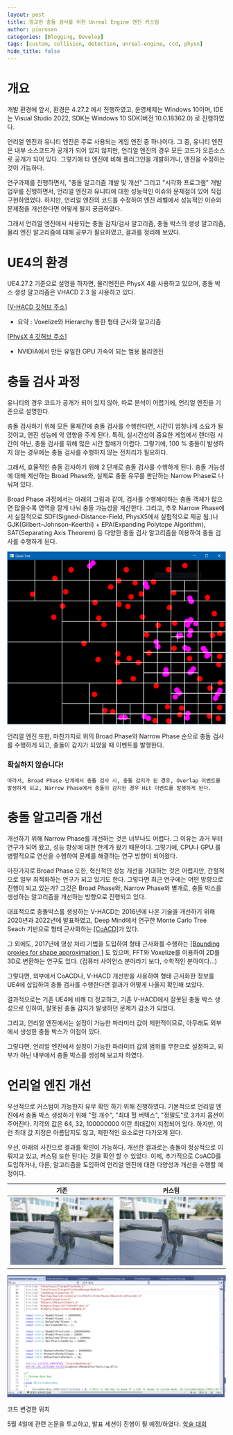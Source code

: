 ```yaml
---
layout: post
title: 정교한 충돌 검사를 위한 Unreal Engine 엔진 커스텀
author: piorosen
categories: [Blogging, Develop]
tags: [custom, collision, detection, unreal-engine, ccd, physx]
hide_title: false
---
```


# 개요

개발 환경에 앞서, 환경은 4.27.2 에서 진행하였고, 운영체제는 Windows 10이며, IDE는 Visual Studio 2022, SDK는 Windows 10 SDK(버전 10.0.18362.0) 로 진행하였다. 

언리얼 엔진과 유니티 엔진은 주로 사용되는 게임 엔진 중 하나이다. 그 중, 유니티 엔진은 내부 소스코드가 공개가 되어 있지 않지만, 언리얼 엔진의 경우 모든 코드가 오픈소스로 공개가 되어 있다. 그렇기에 타 엔진에 비해 플러그인을 개발하거나, 엔진을 수정하는 것이 가능하다. 

연구과제를 진행하면서, "충돌 알고리즘 개발 및 개선" 그리고 "시각화 프로그램" 개발 업무를 진행하면서, 언리얼 엔진과 유니티에 대한 성능적인 이슈와 문제점이 있어 직접 구현하였었다. 하지만, 언리얼 엔진의 코드를 수정하여 엔진 레벨에서 성능적인 이슈와 문제점을 개선한다면 어떻게 될지 궁금하였다.

그래서 언리얼 엔진에서 사용되는 충돌 감지/검사 알고리즘, 충돌 박스의 생성 알고리즘, 물리 엔진 알고리즘에 대해 공부가 필요하였고, 결과를 정리해 보았다. 

# UE4의 환경

UE4.27.2 기준으로 설명을 하자면, 물리엔진은 PhysX 4를 사용하고 있으며, 충돌 박스 생성 알고리즘은 VHACD 2.3 을 사용하고 있다. 

[[V-HACD 깃허브 주소](https://github.com/kmammou/v-hacd)] 
- 요약 : Voxelize와 Hierarchy 통한 형태 근사화 알고리즘

[[PhysX 4 깃허브 주소](https://github.com/NVIDIAGameWorks/PhysX)]
- NVIDIA에서 만든 유일한 GPU 가속이 되는 범용 물리엔진

# 충돌 검사 과정

유니티의 경우 코드가 공개가 되어 있지 않아, 따로 분석이 어렵기에, 언리얼 엔진을 기준으로 설명한다.

충돌 검사하기 위해 모든 물체간에 충돌 검사를 수행한다면, 시간이 엄청나게 소요가 될 것이고, 엔진 성능에 악 영향을 주게 된다. 특히, 실시간성이 중요한 게임에서 렌더링 시간이 아닌, 충돌 검사를 위해 많은 시간 할애가 어렵다. 그렇기에, 100 % 충돌이 발생하지 않는 경우에는 충돌 검사를 수행하지 않는 전처리가 필요하다.

그래서, 효율적인 충돌 검사하기 위해 2 단계로 충돌 검사를 수행하게 된다. 충돌 가능성에 대해 계산하는 Broad Phase와, 실제로 충돌 유무를 판단하는 Narrow Phase로 나눠져 있다.

Broad Phase 과정에서는 아래의 그림과 같이, 검사를 수행해야하는 충돌 객체가 많으면 많을수록 영역을 잘게 나눠 충돌 가능성을 계산한다. 그리고, 추후 Narrow Phase에서 실질적으로 SDF(Signed-Distance-Field, PhysX5에서 실험적으로 제공 됨.)나 GJK(Gilbert–Johnson–Keerthi) + EPA(Expanding Polytope Algorithm), SAT(Separating Axis Theorem) 등 다양한 충돌 검사 알고리즘을 이용하여 충돌 검사를 수행하게 된다. 

[![](/assets/img/post/2023-05-01-01.png)](https://github.com/GabrielMajeri/QuadTreeSFML)

언리얼 엔진 또한, 마찬가지로 위의 Broad Phase와 Narrow Phase 순으로 충돌 검사를 수행하게 되고, 충돌이 감지가 되었을 때 이벤트를 발행한다.

### 확실하지 않습니다! 

```
따라서, Broad Phase 단계에서 충돌 검사 시, 충돌 감지가 된 경우, Overlap 이벤트를 발생하게 되고, Narrow Phase에서 충돌이 감지된 경우 Hit 이벤트를 발행하게 된다.
```

# 충돌 알고리즘 개선

개선하기 위해 Narrow Phase를 개선하는 것은 너무나도 어렵다. 그 이유는 과거 부터 연구가 되어 왔고, 성능 향상에 대한 한계가 왔기 때문이다. 그렇기에, CPU나 GPU 를 병렬적으로 연산을 수행하여 문제를 해결하는 연구 방향이 되어왔다.

마찬가지로 Broad Phase 또한, 혁신적인 성능 개선을 기대하는 것은 어렵지만, 간헐적으로 일부 최적화하는 연구가 되고 있기도 한다. 그렇다면 최근 연구에는 어떤 방향으로 진행이 되고 있는가? 그것은 Broad Phase와, Narrow Phase와 별개로, 충돌 박스를 생성하는 알고리즘을 개선하는 방향으로 진행되고 있다. 

대표적으로 충돌박스를 생성하는 V-HACD는 2016년에 나온 기술을 개선하기 위해 2020년과 2022년에 발표하였고, Deep Mind에서 연구한 Monte Carlo Tree Seach 기반으로 형태 근사화하는 [[CoACD]](https://github.com/SarahWeiii/CoACD)가 있다. 

그 외에도, 2017년에 영상 처리 기법을 도입하여 형태 근사화를 수행하는 [[Bounding proxies for shape approximation
]](https://dl.acm.org/doi/10.1145/3072959.3073714) 도 있으며, FFT와 Voxelize를 이용하여 2D를 3D로 변환하는 연구도 있다. (컴퓨터 사이언스 분야라기 보다, 수학적인 분야이다...)

그렇다면, 외부에서 CoACD나, V-HACD 개선판을 사용하여 형태 근사화한 정보를 UE4에 삽입하여 충돌 검사를 수행한다면 결과가 어떻게 나올지 확인해 보았다.

결과적으로는 기존 UE4에 비해 더 정교하고, 기존 V-HACD에서 잘못된 충돌 박스 생성으로 인하여, 잘못된 충돌 감지가 발생하던 문제가 감소가 되었다.

그리고, 언리얼 엔진에서는 설정이 가능한 파라미터 값이 제한적이므로, 아무래도 외부에서 생성한 충돌 박스가 이점이 있다.

그렇다면, 언리얼 엔진에서 설정이 가능한 파라미터 값의 범위를 무한으로 설정하고, 외부가 아닌 내부에서 충돌 박스를 생성해 보고자 하였다.

# 언리얼 엔진 개선

우선적으로 커스텀이 가능한지 유무 확인 하기 위해 진행하였다. 기본적으로 언리얼 엔진에서 충돌 박스 생성하기 위해 "헐 개수", "최대 헐 버텍스", "정밀도"로 3가지 옵션이 주어진다. 각각의 값은 64, 32, 100000000 이란 최대값이 지정되어 있다. 하지만, 이런 최대 값 지정은 아름답지도 않고, 제한적인 요소로만 다가오게 된다. 

우선, 아래의 사진으로 결과를 확인이 가능하다. 개선한 결과로는 충돌이 정상적으로 이뤄지고 있고, 커스텀 또한 된다는 것을 확인 할 수 있었다. 이제, 추가적으로 CoACD를 도입하거나, 다른, 알고리즘을 도입하여 언리얼 엔진에 대한 다양성과 개선을 수행할 예정이다.

기존 | 커스텀
:---:|:---:
![](/assets/img/post/2023-05-01-03.png)|![](/assets/img/post/2023-05-01-02.png)


![](/assets/img/post/2023-05-01-04.png)

코드 변경한 위치

5월 4일에 관련 논문을 투고하고, 발표 세션이 진행이 될 예정/하였다. 
[학술 대회](https://www.snak.or.kr/03_symposium/symposium01.html?Item=board8&mode=view&s_t=1&year=2023&month=05&No=3337)
